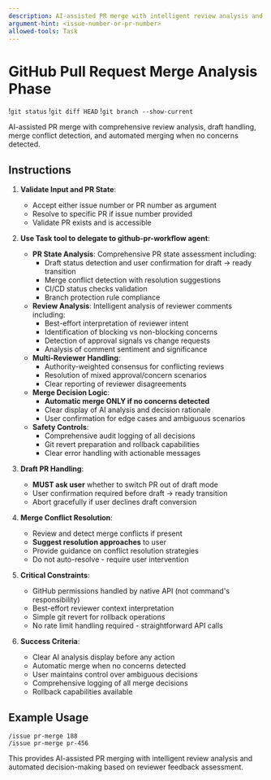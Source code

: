 ```yaml
---
description: AI-assisted PR merge with intelligent review analysis and automated merging capabilities.
argument-hint: <issue-number-or-pr-number>
allowed-tools: Task
---
```


# GitHub Pull Request Merge Analysis Phase

!`git status`
!`git diff HEAD`
!`git branch --show-current`

AI-assisted PR merge with comprehensive review analysis, draft handling, merge conflict detection, and automated merging when no concerns detected.

## Instructions

1. **Validate Input and PR State**:
   - Accept either issue number or PR number as argument
   - Resolve to specific PR if issue number provided
   - Validate PR exists and is accessible

2. **Use Task tool to delegate to github-pr-workflow agent**:
   - **PR State Analysis**: Comprehensive PR state assessment including:
     - Draft status detection and user confirmation for draft → ready transition
     - Merge conflict detection with resolution suggestions
     - CI/CD status checks validation
     - Branch protection rule compliance
   - **Review Analysis**: Intelligent analysis of reviewer comments including:
     - Best-effort interpretation of reviewer intent
     - Identification of blocking vs non-blocking concerns
     - Detection of approval signals vs change requests
     - Analysis of comment sentiment and significance
   - **Multi-Reviewer Handling**: 
     - Authority-weighted consensus for conflicting reviews
     - Resolution of mixed approval/concern scenarios
     - Clear reporting of reviewer disagreements
   - **Merge Decision Logic**:
     - **Automatic merge ONLY if no concerns detected**
     - Clear display of AI analysis and decision rationale
     - User confirmation for edge cases and ambiguous scenarios
   - **Safety Controls**:
     - Comprehensive audit logging of all decisions
     - Git revert preparation and rollback capabilities
     - Clear error handling with actionable messages

3. **Draft PR Handling**:
   - **MUST ask user** whether to switch PR out of draft mode
   - User confirmation required before draft → ready transition
   - Abort gracefully if user declines draft conversion

4. **Merge Conflict Resolution**:
   - Review and detect merge conflicts if present
   - **Suggest resolution approaches** to user
   - Provide guidance on conflict resolution strategies
   - Do not auto-resolve - require user intervention

5. **Critical Constraints**:
   - GitHub permissions handled by native API (not command's responsibility)
   - Best-effort reviewer context interpretation
   - Simple git revert for rollback operations
   - No rate limit handling required - straightforward API calls

6. **Success Criteria**:
   - Clear AI analysis display before any action
   - Automatic merge when no concerns detected
   - User maintains control over ambiguous decisions
   - Comprehensive logging of all merge decisions
   - Rollback capabilities available

## Example Usage

```
/issue pr-merge 188
/issue pr-merge pr-456
```

This provides AI-assisted PR merging with intelligent review analysis and automated decision-making based on reviewer feedback assessment.